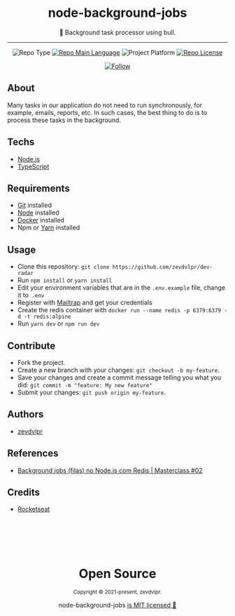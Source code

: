 <div align="center">  
  <h1>node-background-jobs</h1>  
  <p>🦬 Background task processor using bull.</p>    
  <hr />    
  <p>
      <img src="https://img.shields.io/badge/type-studie-purple" alt="Repo Type" />
      <a href="https://www.typescriptlang.org/"><img src="https://img.shields.io/badge/language-typescript-blue" alt="Repo Main Language" /></a>
      <img src="https://img.shields.io/badge/platform-backend-blueviolet" alt="Project Platform" />      
      <a href="https://github.com/zevdvlpr-studies/node-background-jobs/tree/main/LICENSE"><img src="https://img.shields.io/github/license/zevdvlpr-studies/node-background-jobs?color=red&label=license" alt="Repo License" /></a>
  </p>     
  <p><a href="https://www.linkedin.com/in/zevdvlpr" target="_blank"><img src="https://img.shields.io/twitter/url?label=Connect%20%40zevdvlpr&logo=linkedin&url=https%3A%2F%2Fwww.twitter.com%2zevdvlpr%2F" alt="Follow" /></a><p>
</div>

## About

Many tasks in our application do not need to run synchronously, for example, emails, reports, etc. In such cases, the best thing to do is to process these tasks in the background.

## Techs

- [Node.js](https://nodejs.org)
- [TypeScript](https://www.typescriptlang.org)

## Requirements

- [Git](https://git-scm.com/) installed
- [Node](https://node.js.org/) installed
- [Docker](https://www.docker.com/) installed
- Npm or [Yarn](https://yarnpkg.com/) installed

## Usage

- Clone this repository: `git clone https://github.com/zevdvlpr/dev-radar`
- Run `npm install` or `yarn install`
- Edit your environment variables that are in the `.env.example` file, change it to` .env`
- Register with [Mailtrap](https://mailtrap.io) and get your credentials
- Create the redis container with `docker run --name redis -p 6379:6379 -d -t redis:alpine`
- Run `yarn dev` or `npm run dev`

## Contribute

- Fork the project.
- Create a new branch with your changes: `git checkout -b my-feature`.
- Save your changes and create a commit message telling you what you did: `git commit -m "feature: My new feature"`
- Submit your changes: `git push origin my-feature`.

## Authors

- [zevdvlpr](https://github.com/zevdvlpr)

## References

- [Background jobs (filas) no Node.js com Redis | Masterclass #02](https://www.youtube.com/watch?v=uonKHztGhko)

## Credits

- [Rocketseat](https://www.youtube.com/c/RocketSeat)

<br>
<br>
<br>
<br>

<div align="center">
  <h1>Open Source</h1>
  <sub>Copyright © 2021-present, zevdvlpr.</sub>  
  <p>node-background-jobs <a href="https://github.com/zevdvlpr-studies/node-background-jobs/tree/main/LICENSE">is MIT licensed 💖</a></p> 
</div>
